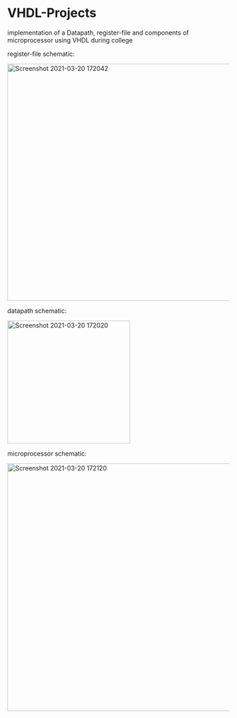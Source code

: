 # VHDL-Projects
implementation of a Datapath, register-file and components of microprocessor using VHDL during college


register-file schematic:

<img width="536" alt="Screenshot 2021-03-20 172042" src="https://user-images.githubusercontent.com/73280812/111880041-f7cb4a80-89a0-11eb-9dcb-aabb463e10d5.png">

datapath schematic:

<img width="278" alt="Screenshot 2021-03-20 172020" src="https://user-images.githubusercontent.com/73280812/111880039-f732b400-89a0-11eb-8fc8-0aaddcaf92cc.png">

microprocessor schematic:


<img width="560" alt="Screenshot 2021-03-20 172120" src="https://user-images.githubusercontent.com/73280812/111880038-f69a1d80-89a0-11eb-985d-c58efa3901b3.png">
